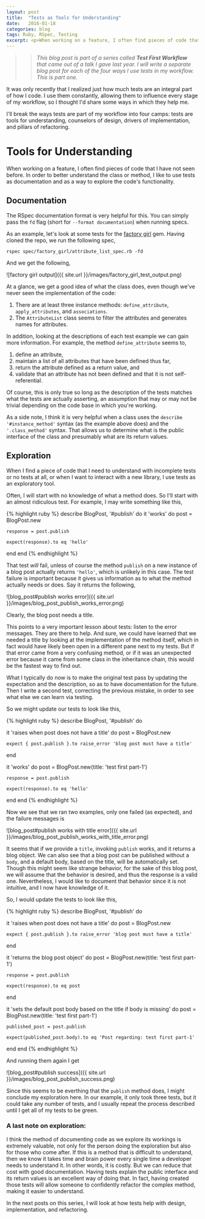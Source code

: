 ```yaml
---
layout: post
title:  "Tests as Tools for Understanding"
date:   2016-01-18
categories: blog
tags: Ruby, RSpec, Testing
excerpt: <p>When working on a feature, I often find pieces of code that I have not seen before. In order to better understand the class or method, I like to use tests as documentation and as a way to explore the code's functionality.</p>
---
```



>> _This blog post is part of a series called **Test First Workflow** that came out of a talk I gave last year.
I will write a separate blog post for each of the four ways I use tests in my workflow. This is part one._


It was only recently that I realized just how much tests are an integral part of how I code.
I use them constantly, allowing them to influence every stage of my workflow, so I thought I'd share some ways in which they help me.

I'll break the ways tests are part of my workflow into four camps: tests are tools for understanding, counselors of design, drivers of implementation, and pillars of refactoring.


# Tools for Understanding

When working on a feature, I often find pieces of code that I have not seen before. In order to better understand the class or method, I like to use tests as documentation and as a way to explore the code's functionality.

## Documentation

The RSpec documentation format is very helpful for this. You can simply pass the `fd` flag (short for `--format documentation`) when running specs.

As an example, let's look at some tests for the [factory girl](https://github.com/thoughtbot/factory_girl) gem.
Having cloned the repo, we run the following spec,

```
rspec spec/factory_girl/attribute_list_spec.rb -fd
```


And we get the following,

![factory girl output]({{ site.url }}/images/factory_girl_test_output.png)


At a glance, we get a good idea of what the class does, even though we've never seen the implementation of the code:

1. There are at least three instance methods: `define_attribute`, `apply_attributes`, and `associations`.
2. The `AttributeList` class seems to filter the attributes and generates names for attributes.

In addition, looking at the descriptions of each test example we can gain more information.
For example, the method `define_attribute` seems to,

1. define an attribute,
2. maintain a list of all attributes that have been defined thus far,
3. return the attribute defined as a return value, and
4. validate that an attribute has not been defined and that it is not self-referential.

Of course, this is only true so long as the description of the tests matches what the tests are actually asserting,
an assumption that may or may not be trivial depending on the code base in which you're working.

As a side note, I think it is very helpful when a class uses the `describe '#instance_method'` syntax (as the example above does) and the `'.class_method'` syntax.
That allows us to determine what is the public interface of the class and presumably what are its return values.


## Exploration

When I find a piece of code that I need to understand with incomplete tests or no tests at all, or when I want to interact with a new library,
I use tests as an exploratory tool.

Often, I will start with no knowledge of what a method does. So I'll start with an almost ridiculous test.
For example, I may write something like this,

{% highlight ruby %}
describe BlogPost, '#publish' do
  it 'works' do
    post = BlogPost.new

    response = post.publish

    expect(response).to eq 'hello'
  end
end
{% endhighlight %}

That test _will_ fail, unless of course the method `publish` on a new instance of a blog post actually returns `'hello'`, which is unlikely in this case.
The test failure is important because it gives us information as to what the method actually needs or does. Say it returns the following,

![blog_post#publish works error]({{ site.url }}/images/blog_post_publish_works_error.png)

Clearly, the blog post needs a title.

This points to a very important lesson about tests: listen to the error messages. They are there to help.
And sure, we could have learned that we needed a title by looking at the implementation of the method itself, which in fact would have likely been open in a different pane
next to my tests. But if that error came from a very confusing method, or if it was an unexpected error because it came from some class
in the inheritance chain, this would be the fastest way to find out.

What I typically do now is to make the original test pass by updating the expectation and the description, so as to have documentation for the future.
Then I write a second test, correcting the previous mistake, in order to see what else we can learn via testing.

So we might update our tests to look like this,

{% highlight ruby %}
describe BlogPost, '#publish' do

  it 'raises when post does not have a title' do
    post = BlogPost.new

    expect { post.publish }.to raise_error 'blog post must have a title'
  end

  it 'works' do
    post = BlogPost.new(title: 'test first part-1')

    response = post.publish

    expect(response).to eq 'hello'
  end
end
{% endhighlight %}

Now we see that we ran two examples, only one failed (as expected), and the failure messages is

![blog_post#publish works with title error]({{ site.url }}/images/blog_post_publish_works_with_title_error.png)

It seems that if we provide a `title`, invoking `publish` works, and it returns a blog object.
We can also see that a blog post can be published without a `body`, and a default body, based on the title, will be automatically set.
Though this might seem like strange behavior, for the sake of this blog post, we will assume that the behavior is desired, and thus the response is a valid one.
Nevertheless, I would like to document that behavior since it is not intuitive, and I now have knowledge of it.

So, I would update the tests to look like this,

{% highlight ruby %}
describe BlogPost, '#publish' do

  it 'raises when post does not have a title' do
    post = BlogPost.new

    expect { post.publish }.to raise_error 'blog post must have a title'
  end

  it 'returns the blog post object' do
    post = BlogPost.new(title: 'test first part-1')

    response = post.publish

    expect(response).to eq post
  end

  it 'sets the default post body based on the title if body is missing' do
    post = BlogPost.new(title: 'test first part-1')

    published_post = post.publish

    expect(published_post.body).to eq 'Post regarding: test first part-1'
  end
end
{% endhighlight %}

And running them again I get

![blog_post#publish success]({{ site.url }}/images/blog_post_publish_success.png)


Since this seems to be everthing that the `publish` method does, I might conclude my exploration here.
In our example, it only took three tests, but it could take any number of tests, and I usually repeat the process
described until I get all of my tests to be green.

### A last note on exploration:

I think the method of documenting code as we explore its workings is extremely valuable, not only for the person doing the exploration but also for those who come
after. If this is a method that is difficult to understand, then we know it takes time and brain power every single time a developer needs to understand it.
In other words, it is costly. But we can reduce that cost with good documentation. Having tests explain the public
interface and its return values is an excellent way of doing that. In fact, having created those tests will allow someone to confidently refactor the complex
method, making it easier to understand.

In the next posts on this series, I will look at how tests help with design, implementation, and refactoring.







